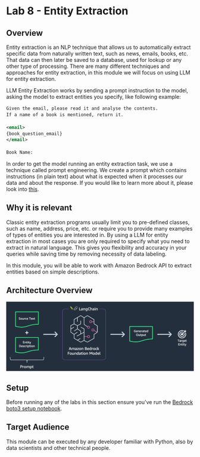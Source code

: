 # Lab 8 - Entity Extraction
## Overview
Entity extraction is an NLP technique that allows us to automatically extract specific data from naturally written text, such as news, emails, books, etc.
That data can then later be saved to a database, used for lookup or any other type of processing.
There are many different techniques and approaches for entity extraction, in this module we will focus on using LLM for entity extraction.

LLM Entity Extraction works by sending a prompt instruction to the model, asking the model to extract entities you specify, like following example:

```xml
Given the email, please read it and analyse the contents.
If a name of a book is mentioned, return it.

<email>
{book_question_email}
</email>

Book Name:
```

In order to get the model running an entity extraction task, we use a technique called prompt engineering.
We create a prompt which contains instructions (in plain text) about what is expected when it processes our data and about the response.
If you would like to learn more about it, please look into [this](https://www.promptingguide.ai/).

## Why it is relevant
Classic entity extraction programs usually limit you to pre-defined classes, such as name, address, price, etc. or require you to provide many examples of types of entities you are interested in.
By using a LLM for entity extraction in most cases you are only required to specify what you need to extract in natural language. This gives you flexibility and accuracy in your queries while saving time by removing necessity of data labeling.

In this module, you will be able to work with Amazon Bedrock API to extract entities based on simple descriptions.

## Architecture Overview
![architecture-overview](./images/logic-overview.png)

## Setup
Before running any of the labs in this section ensure you've run the [Bedrock boto3 setup notebook](../00_Intro/bedrock_boto3_setup.ipynb#Prerequisites).

## Target Audience
This module can be executed by any developer familiar with Python, also by data scientists and other technical people.
